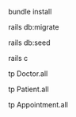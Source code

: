 bundle install


rails db:migrate


rails db:seed


rails c


tp Doctor.all


tp Patient.all


tp Appointment.all

